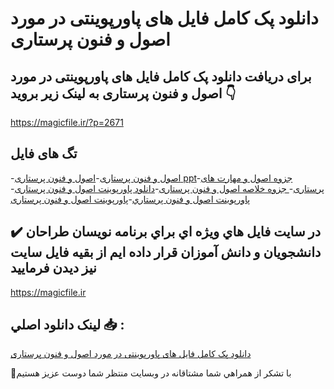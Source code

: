 # دانلود پک کامل فایل های پاورپوینتی در مورد اصول و فنون پرستاری

## برای دریافت دانلود پک کامل فایل های پاورپوینتی در مورد اصول و فنون پرستاری به لینک زیر بروید 👇

https://magicfile.ir/?p=2671

## تگ های فایل

-[اصول و فنون پرستاری](https://magicfile.ir/product/%d9%be%da%a9-%da%a9%d8%a7%d9%85%d9%84-%d9%81%d8%a7%db%8c%d9%84-%d9%87%d8%a7%db%8c-%d9%be%d8%a7%d9%88%d8%b1%d9%be%d9%88%db%8c%d9%86%d8%aa%db%8c-%d8%a7%d8%b5%d9%88%d9%84-%d9%88-%d9%81%d9%86%d9%88%d9%86-%d9%be%d8%b1%d8%b3%d8%aa%d8%a7%d8%b1%db%8c/)-[اصول و فنون پرستاری ppt](https://magicfile.ir/product/%d9%be%da%a9-%da%a9%d8%a7%d9%85%d9%84-%d9%81%d8%a7%db%8c%d9%84-%d9%87%d8%a7%db%8c-%d9%be%d8%a7%d9%88%d8%b1%d9%be%d9%88%db%8c%d9%86%d8%aa%db%8c-%d8%a7%d8%b5%d9%88%d9%84-%d9%88-%d9%81%d9%86%d9%88%d9%86-%d9%be%d8%b1%d8%b3%d8%aa%d8%a7%d8%b1%db%8c/)-[جزوه اصول و مهارت های پرستاری](https://magicfile.ir/product/%d9%be%da%a9-%da%a9%d8%a7%d9%85%d9%84-%d9%81%d8%a7%db%8c%d9%84-%d9%87%d8%a7%db%8c-%d9%be%d8%a7%d9%88%d8%b1%d9%be%d9%88%db%8c%d9%86%d8%aa%db%8c-%d8%a7%d8%b5%d9%88%d9%84-%d9%88-%d9%81%d9%86%d9%88%d9%86-%d9%be%d8%b1%d8%b3%d8%aa%d8%a7%d8%b1%db%8c/)-[ جزوه خلاصه اصول و فنون پرستاری](https://magicfile.ir/product/%d9%be%da%a9-%da%a9%d8%a7%d9%85%d9%84-%d9%81%d8%a7%db%8c%d9%84-%d9%87%d8%a7%db%8c-%d9%be%d8%a7%d9%88%d8%b1%d9%be%d9%88%db%8c%d9%86%d8%aa%db%8c-%d8%a7%d8%b5%d9%88%d9%84-%d9%88-%d9%81%d9%86%d9%88%d9%86-%d9%be%d8%b1%d8%b3%d8%aa%d8%a7%d8%b1%db%8c/)-[دانلود پاورپوینت اصول و فنون پرستاری](https://magicfile.ir/product/%d9%be%da%a9-%da%a9%d8%a7%d9%85%d9%84-%d9%81%d8%a7%db%8c%d9%84-%d9%87%d8%a7%db%8c-%d9%be%d8%a7%d9%88%d8%b1%d9%be%d9%88%db%8c%d9%86%d8%aa%db%8c-%d8%a7%d8%b5%d9%88%d9%84-%d9%88-%d9%81%d9%86%d9%88%d9%86-%d9%be%d8%b1%d8%b3%d8%aa%d8%a7%d8%b1%db%8c/)-[پاورپوینت اصول و فنون پرستاري](https://magicfile.ir/product/%d9%be%da%a9-%da%a9%d8%a7%d9%85%d9%84-%d9%81%d8%a7%db%8c%d9%84-%d9%87%d8%a7%db%8c-%d9%be%d8%a7%d9%88%d8%b1%d9%be%d9%88%db%8c%d9%86%d8%aa%db%8c-%d8%a7%d8%b5%d9%88%d9%84-%d9%88-%d9%81%d9%86%d9%88%d9%86-%d9%be%d8%b1%d8%b3%d8%aa%d8%a7%d8%b1%db%8c/)-[پاورپوینت اصول و فنون پرستاری](https://magicfile.ir/product/%d9%be%da%a9-%da%a9%d8%a7%d9%85%d9%84-%d9%81%d8%a7%db%8c%d9%84-%d9%87%d8%a7%db%8c-%d9%be%d8%a7%d9%88%d8%b1%d9%be%d9%88%db%8c%d9%86%d8%aa%db%8c-%d8%a7%d8%b5%d9%88%d9%84-%d9%88-%d9%81%d9%86%d9%88%d9%86-%d9%be%d8%b1%d8%b3%d8%aa%d8%a7%d8%b1%db%8c/)

## ✔️ در سايت فايل هاي ويژه اي براي برنامه نويسان طراحان دانشجويان و دانش آموزان قرار داده ايم از بقيه فايل سايت نيز ديدن فرماييد

https://magicfile.ir


## لينک دانلود اصلي 📥 :

[دانلود پک کامل فایل های پاورپوینتی در مورد اصول و فنون پرستاری](https://magicfile.ir/product/%d9%be%da%a9-%da%a9%d8%a7%d9%85%d9%84-%d9%81%d8%a7%db%8c%d9%84-%d9%87%d8%a7%db%8c-%d9%be%d8%a7%d9%88%d8%b1%d9%be%d9%88%db%8c%d9%86%d8%aa%db%8c-%d8%a7%d8%b5%d9%88%d9%84-%d9%88-%d9%81%d9%86%d9%88%d9%86-%d9%be%d8%b1%d8%b3%d8%aa%d8%a7%d8%b1%db%8c/) 


🙏با تشکر از همراهي شما مشتاقانه در وبسایت منتظر شما دوست عزیز هستیم

